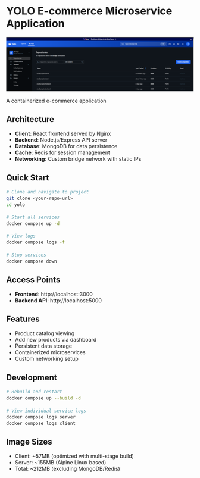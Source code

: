 # YOLO E-commerce Microservice Application

![Alt text](yolomy.png "DockerHub image")

A containerized e-commerce application

## Architecture

- **Client**: React frontend served by Nginx
- **Backend**: Node.js/Express API server
- **Database**: MongoDB for data persistence
- **Cache**: Redis for session management
- **Networking**: Custom bridge network with static IPs

## Quick Start

```bash
# Clone and navigate to project
git clone <your-repo-url>
cd yolo

# Start all services
docker compose up -d

# View logs
docker compose logs -f

# Stop services
docker compose down
```

## Access Points

- **Frontend**: http://localhost:3000
- **Backend API**: http://localhost:5000

## Features

- Product catalog viewing
- Add new products via dashboard
- Persistent data storage
- Containerized microservices
- Custom networking setup

## Development

```bash
# Rebuild and restart
docker compose up --build -d

# View individual service logs
docker compose logs server
docker compose logs client
```

## Image Sizes

- Client: ~57MB (optimized with multi-stage build)
- Server: ~155MB (Alpine Linux based)
- Total: ~212MB (excluding MongoDB/Redis)
